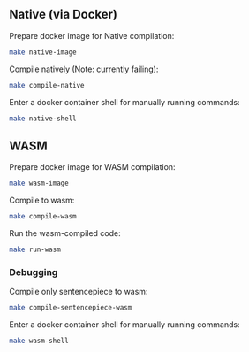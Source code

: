## Native (via Docker)

Prepare docker image for Native compilation:

```bash
make native-image
```

Compile natively (Note: currently failing):

```bash
make compile-native
```

Enter a docker container shell for manually running commands:

```bash
make native-shell
```

## WASM

Prepare docker image for WASM compilation:

```bash
make wasm-image
```

Compile to wasm:

```bash
make compile-wasm
```

Run the wasm-compiled code:

```bash
make run-wasm
```

### Debugging

Compile only sentencepiece to wasm:

```bash
make compile-sentencepiece-wasm
```

Enter a docker container shell for manually running commands:

```bash
make wasm-shell
```
